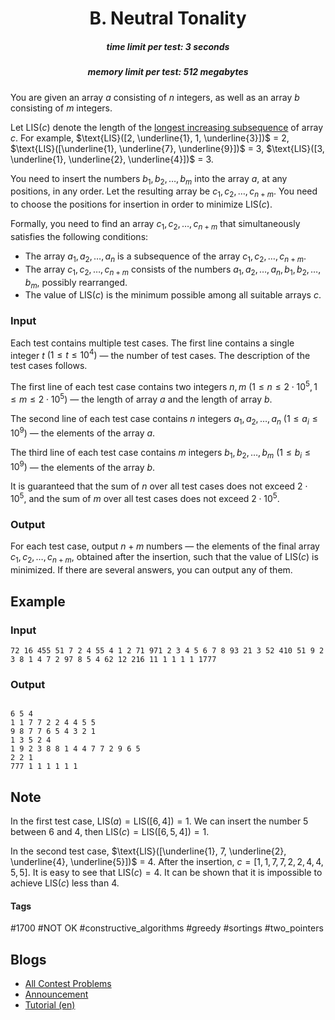 <h1 style='text-align: center;'> B. Neutral Tonality</h1>

<h5 style='text-align: center;'>time limit per test: 3 seconds</h5>
<h5 style='text-align: center;'>memory limit per test: 512 megabytes</h5>

You are given an array $a$ consisting of $n$ integers, as well as an array $b$ consisting of $m$ integers.

Let $\text{LIS}(c)$ denote the length of the [longest increasing subsequence](https://en.wikipedia.org/wiki/Longest_increasing_subsequence) of array $c$. For example, $\text{LIS}([2, \underline{1}, 1, \underline{3}])$ = $2$, $\text{LIS}([\underline{1}, \underline{7}, \underline{9}])$ = $3$, $\text{LIS}([3, \underline{1}, \underline{2}, \underline{4}])$ = $3$.

You need to insert the numbers $b_1, b_2, \ldots, b_m$ into the array $a$, at any positions, in any order. Let the resulting array be $c_1, c_2, \ldots, c_{n+m}$. You need to choose the positions for insertion in order to minimize $\text{LIS}(c)$.

Formally, you need to find an array $c_1, c_2, \ldots, c_{n+m}$ that simultaneously satisfies the following conditions:

* The array $a_1, a_2, \ldots, a_n$ is a subsequence of the array $c_1, c_2, \ldots, c_{n+m}$.
* The array $c_1, c_2, \ldots, c_{n+m}$ consists of the numbers $a_1, a_2, \ldots, a_n, b_1, b_2, \ldots, b_m$, possibly rearranged.
* The value of $\text{LIS}(c)$ is the minimum possible among all suitable arrays $c$.
### Input

Each test contains multiple test cases. The first line contains a single integer $t$ $(1 \leq t \leq 10^4)$ — the number of test cases. The description of the test cases follows.

The first line of each test case contains two integers $n, m$ $(1 \leq n \leq 2 \cdot 10^5, 1 \leq m \leq 2 \cdot 10^5)$ — the length of array $a$ and the length of array $b$.

The second line of each test case contains $n$ integers $a_1, a_2, \ldots, a_n$ $(1 \leq a_i \leq 10^9)$ — the elements of the array $a$.

The third line of each test case contains $m$ integers $b_1, b_2, \ldots, b_m$ $(1 \leq b_i \leq 10^9)$ — the elements of the array $b$.

It is guaranteed that the sum of $n$ over all test cases does not exceed $2\cdot 10^5$, and the sum of $m$ over all test cases does not exceed $2\cdot 10^5$.

### Output

For each test case, output $n + m$ numbers — the elements of the final array $c_1, c_2, \ldots, c_{n+m}$, obtained after the insertion, such that the value of $\text{LIS}(c)$ is minimized. If there are several answers, you can output any of them.

## Example

### Input


```text
72 16 455 51 7 2 4 55 4 1 2 71 971 2 3 4 5 6 7 8 93 21 3 52 410 51 9 2 3 8 1 4 7 2 97 8 5 4 62 12 216 11 1 1 1 1 1777
```
### Output

```text

6 5 4
1 1 7 7 2 2 4 4 5 5
9 8 7 7 6 5 4 3 2 1
1 3 5 2 4
1 9 2 3 8 8 1 4 4 7 7 2 9 6 5
2 2 1
777 1 1 1 1 1 1

```
## Note

In the first test case, $\text{LIS}(a) = \text{LIS}([6, 4]) = 1$. We can insert the number $5$ between $6$ and $4$, then $\text{LIS}(c) = \text{LIS}([6, 5, 4]) = 1$.

In the second test case, $\text{LIS}([\underline{1}, 7, \underline{2}, \underline{4}, \underline{5}])$ = $4$. After the insertion, $c = [1, 1, 7, 7, 2, 2, 4, 4, 5, 5]$. It is easy to see that $\text{LIS}(c) = 4$. It can be shown that it is impossible to achieve $\text{LIS}(c)$ less than $4$.



#### Tags 

#1700 #NOT OK #constructive_algorithms #greedy #sortings #two_pointers 

## Blogs
- [All Contest Problems](../Codeforces_Round_908_(Div._1).md)
- [Announcement](../blogs/Announcement.md)
- [Tutorial (en)](../blogs/Tutorial_(en).md)
